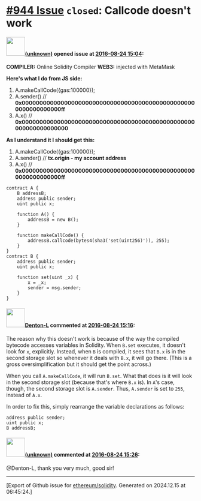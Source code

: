 # [\#944 Issue](https://github.com/ethereum/solidity/issues/944) `closed`: Callcode doesn't work

#### <img src="(unknown)" width="50">[(unknown)]((unknown)) opened issue at [2016-08-24 15:04](https://github.com/ethereum/solidity/issues/944):

**COMPILER:** Online Solidity Compiler
**WEB3:** injected with MetaMask

**Here's what I do from JS side:**
1. A.makeCallCode({gas:100000});
2. A.sender() // **0x00000000000000000000000000000000000000000000000000000000000000ff**
3. A.x() // **0x0000000000000000000000000000000000000000000000000000000000000000**

**As I understand it I should get this:** 
1. A.makeCallCode({gas:100000});
2. A.sender() // **tx.origin - my account address**
3. A.x() // **0x00000000000000000000000000000000000000000000000000000000000000ff**

```
contract A {
    B addressB;
    address public sender;
    uint public x;

    function A() {
        addressB = new B();
    }

    function makeCallCode() {
        addressB.callcode(bytes4(sha3('set(uint256)')), 255);
    }
}
contract B {
    address public sender;
    uint public x;

    function set(uint _x) {
        x = _x;
        sender = msg.sender;
    }
}
```


#### <img src="https://avatars.githubusercontent.com/u/9620836?u=6a792ee80e79b87f64f6aa16bd323e5a7a7bad97&v=4" width="50">[Denton-L](https://github.com/Denton-L) commented at [2016-08-24 15:16](https://github.com/ethereum/solidity/issues/944#issuecomment-242101132):

The reason why this doesn't work is because of the way the compiled bytecode accesses variables in Solidity. When `B.set` executes, it doesn't look for `x`, explicitly. Instead, when `B` is compiled, it sees that `B.x` is in the second storage slot so whenever it deals with `B.x`, it will go there. (This is a gross oversimplification but it should get the point across.)

When you call `A.makeCallCode`, it will run `B.set`. What that does is it will look in the second storage slot (because that's where `B.x` is). In `A`'s case, though, the second storage slot is `A.sender`. Thus, `A.sender` is set to `255`, instead of `A.x`.

In order to fix this, simply rearrange the variable declarations as follows:

```
address public sender;
uint public x;
B addressB;
```

#### <img src="(unknown)" width="50">[(unknown)]((unknown)) commented at [2016-08-24 15:26](https://github.com/ethereum/solidity/issues/944#issuecomment-242105693):

@Denton-L, thank you very much, good sir!


-------------------------------------------------------------------------------



[Export of Github issue for [ethereum/solidity](https://github.com/ethereum/solidity). Generated on 2024.12.15 at 06:45:24.]
